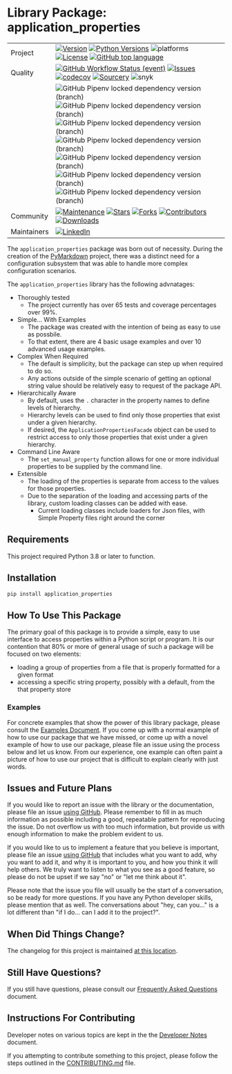 # Library Package: application_properties

|   |   |
|---|---|
|Project|[![Version](https://img.shields.io/pypi/v/application_properties.svg)](https://pypi.org/project/application_properties)  [![Python Versions](https://img.shields.io/pypi/pyversions/application_properties.svg)](https://pypi.org/project/application_properties)  ![platforms](https://img.shields.io/badge/platform-windows%20%7C%20macos%20%7C%20linux-lightgrey)  [![License](https://img.shields.io/github/license/jackdewinter/application_properties.svg)](https://github.com/jackdewinter/application_properties/blob/main/LICENSE.txt)  [![GitHub top language](https://img.shields.io/github/languages/top/jackdewinter/application_properties)](https://github.com/jackdewinter/application_properties)|
|Quality|[![GitHub Workflow Status (event)](https://img.shields.io/github/actions/workflow/status/jackdewinter/application_properties/main.yml?branch=main)](https://github.com/jackdewinter/application_properties/actions/workflows/main.yml)  [![Issues](https://img.shields.io/github/issues/jackdewinter/application_properties.svg)](https://github.com/jackdewinter/application_properties/issues)  [![codecov](https://codecov.io/gh/jackdewinter/application_properties/branch/main/graph/badge.svg?token=PD5TKS8NQQ)](https://codecov.io/gh/jackdewinter/application_properties)  [![Sourcery](https://img.shields.io/badge/Sourcery-enabled-brightgreen)](https://sourcery.ai)  ![snyk](https://img.shields.io/snyk/vulnerabilities/github/jackdewinter/application_properties) |
|  |![GitHub Pipenv locked dependency version (branch)](https://img.shields.io/github/pipenv/locked/dependency-version/jackdewinter/application_properties/dev/black/main)  ![GitHub Pipenv locked dependency version (branch)](https://img.shields.io/github/pipenv/locked/dependency-version/jackdewinter/application_properties/dev/flake8/main)  ![GitHub Pipenv locked dependency version (branch)](https://img.shields.io/github/pipenv/locked/dependency-version/jackdewinter/application_properties/dev/pylint/main)  ![GitHub Pipenv locked dependency version (branch)](https://img.shields.io/github/pipenv/locked/dependency-version/jackdewinter/application_properties/dev/mypy/main)  ![GitHub Pipenv locked dependency version (branch)](https://img.shields.io/github/pipenv/locked/dependency-version/jackdewinter/application_properties/dev/pyroma/main)  ![GitHub Pipenv locked dependency version (branch)](https://img.shields.io/github/pipenv/locked/dependency-version/jackdewinter/application_properties/dev/pre-commit/main) ![GitHub Pipenv locked dependency version (branch)](https://img.shields.io/github/pipenv/locked/dependency-version/jackdewinter/application_properties/dev/sourcery/main)|
|Community|[![Maintenance](https://img.shields.io/badge/Maintained%3F-yes-green.svg)](https://github.com/jackdewinter/application_properties/graphs/commit-activity) [![Stars](https://img.shields.io/github/stars/jackdewinter/application_properties.svg)](https://github.com/jackdewinter/application_properties/stargazers)  [![Forks](https://img.shields.io/github/forks/jackdewinter/application_properties.svg)](https://github.com/jackdewinter/application_properties/network/members)  [![Contributors](https://img.shields.io/github/contributors/jackdewinter/application_properties.svg)](https://github.com/jackdewinter/application_properties/graphs/contributors)  [![Downloads](https://img.shields.io/pypi/dm/application_properties.svg)](https://pypistats.org/packages/application_properties)|
|Maintainers|[![LinkedIn](https://img.shields.io/badge/-LinkedIn-black.svg?logo=linkedin&colorB=555)](https://www.linkedin.com/in/jackdewinter/)|

The `application_properties` package was born out of necessity.
During the creation of the [PyMarkdown](https://github.com/jackdewinter/pymarkdown) project,
there was a distinct need for a configuration subsystem that was able to handle more
complex configuration scenarios.

The `application_properties` library has the following advnatages:

- Thoroughly tested
  - The project currently has over 65 tests and coverage percentages over 99%.
- Simple... With Examples
  - The package was created with the intention of being as easy to use as possbile.
  - To that extent, there are 4 basic usage examples and over 10 advanced usage examples.
- Complex When Required
  - The default is simplicity, but the package can step up when required to do so.
  - Any actions outside of the simple scenario of getting an optional string value should
    be relatively easy to request of the package API.
- Hierarchically Aware
  - By default, uses the `.` character in the property names to define levels of hierarchy.
  - Hierarchy levels can be used to find only those properties that exist under a
    given hierarchy.
  - If desired, the `ApplicationPropertiesFacade` object can be used to restrict access
    to only those properties that exist under a given hierarchy.
- Command Line Aware
  - The `set_manual_property` function allows for one or more individual properties to be
    supplied by the command line.
- Extensible
  - The loading of the properties is separate from access to the values for those properties.
  - Due to the separation of the loading and accessing parts of the library, custom loading
    classes can be added with ease.
    - Current loading classes include loaders for Json files, with Simple Property files right
      around the corner

## Requirements

This project required Python 3.8 or later to function.

## Installation

```sh
pip install application_properties
```

## How To Use This Package

The primary goal of this package is to provide a simple, easy to use interface
to access properties within a Python script or program.  It is our contention
that 80% or more of general usage of such a package will be focused on two
elements:

- loading a group of properties from a file that is properly formatted
  for a given format
- accessing a specific string property, possibly with a default, from the that
  property store

### Examples

For concrete examples that show the power of this library package, please consult
the [Examples Document](./docs/examples.md).  If you come up with a normal example
of how to use our package that we have missed, or come up with a novel example of
how to use our package, please file an issue using the process below and let us
know. From our experience, one example can often paint a picture of how to use our
project that is difficult to explain clearly with just words.

## Issues and Future Plans

If you would like to report an issue with the library or the documentation, please
file an issue [using GitHub](https://github.com/jackdewinter/application_properties/issues).
Please remember to fill in as much information as possible including a good, repeatable
pattern for reproducing the issue.  Do not overflow us with too much information,
but provide us with enough information to make the problem evident to us.

If you would like to us to implement a feature that you believe is important, please
file an issue [using GitHub](https://github.com/jackdewinter/application_properties/issues)
that includes what you want to add, why you want to add it, and why it is important
to you, and how you think it will help others.  We truly want to listen to what
you see as a good feature, so please do not be upset if we say "no" or "let me
think about it".

Please note that the issue you file will usually be the start of a conversation,
so be ready for more questions.  If you have any Python developer skills, please
mention that as well.  The conversations about "hey, can you..." is a lot different
than "if I do... can I add it to the project?".

## When Did Things Change?

The changelog for this project is maintained [at this location](/changelog.md).

## Still Have Questions?

If you still have questions, please consult our
[Frequently Asked Questions](/docs/faq.md) document.

## Instructions For Contributing

Developer notes on various topics are kept in the the
[Developer Notes](/docs/developer.md) document.

If you attempting to contribute something to this project,
please follow the steps outlined in the
[CONTRIBUTING.md](/CONTRIBUTING.md) file.
